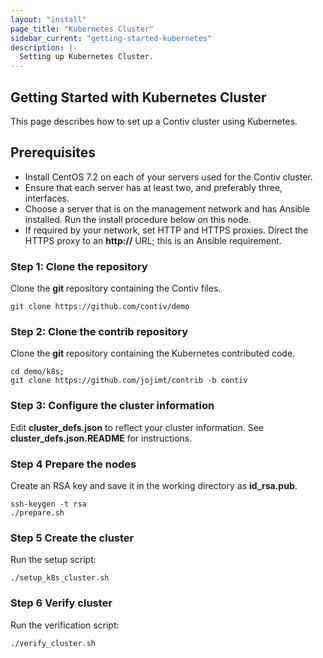 ```yaml
---
layout: "install"
page_title: "Kubernetes Cluster"
sidebar_current: "getting-started-kubernetes"
description: |-
  Setting up Kubernetes Cluster.
---
```


## Getting Started with Kubernetes Cluster

This page describes how to set up a Contiv cluster using Kubernetes.

## Prerequisites
* Install CentOS 7.2 on each of your servers used for the Contiv cluster.
* Ensure that each server has at least two, and preferably three, interfaces.
* Choose a server that is on the management network and has Ansible installed. Run the install procedure below on this node.
* If required by your network, set HTTP and HTTPS proxies. Direct the HTTPS proxy to an **http://** URL; this is an Ansible requirement.

### Step 1: Clone the repository

Clone the **git** repository containing the Contiv files.  

```
git clone https://github.com/contiv/demo
```

### Step 2: Clone the contrib repository

Clone the **git** repository containing the Kubernetes contributed code.

```
cd demo/k8s;
git clone https://github.com/jojimt/contrib -b contiv
```

### Step 3: Configure the cluster information
Edit **cluster_defs.json** to reflect your cluster information. See **cluster_defs.json.README** for instructions.

### Step 4 Prepare the nodes
Create an RSA key and save it in the working directory as **id_rsa.pub**.

```
ssh-keygen -t rsa
./prepare.sh
```

### Step 5 Create the cluster
Run the setup script:

```
./setup_k8s_cluster.sh
```

### Step 6 Verify cluster
Run the verification script:

```
./verify_cluster.sh
```
